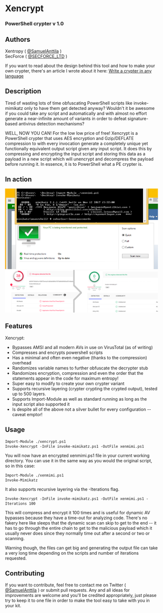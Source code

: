 # Xencrypt
### PowerShell crypter v 1.0

## Authors

Xentropy ( [@SamuelAnttila](http://twitter.com/SamuelAnttila) )  
SecForce ( [@SECFORCE_LTD](http://twitter.com/SECFORCE_LTD) )

If you want to read about the design behind this tool and how to make your own crypter, there's an article I wrote about it here: [Write a crypter in any language](https://netsec.expert/2020/02/06/write-a-crypter-in-any-language.html)

## Description

Tired of wasting lots of time obfuscating PowerShell scripts like invoke-mimikatz only to have them get detected anyway?
Wouldn't it be awesome if you could take any script and automatically and with almost no effort generate a near-infinite amount of variants in order to defeat signature-based antivirus detection mechanisms?

WELL, NOW YOU CAN! For the low low price of free! Xencrypt is a PowerShell crypter that uses AES encryption and Gzip/DEFLATE compression to with every invocation generate a completely unique yet functionally equivalent output script given any input script. It does this by compressing and encrypting the input script and storing this data as a payload in a new script which will unencrypt and decompress the payload before running it. In essence, it is to PowerShell what a PE crypter is.

## In action
![Bypass](./bypass.png)
![FUD](./fud.png)
## Features
Xencrypt:
* Bypasses AMSI and all modern AVs in use on VirusTotal (as of writing)
* Compresses and encrypts powershell scripts
* Has a minimal and often even negative (thanks to the compression) overhead
* Randomizes variable names to further obfuscate the decrypter stub
* Randomizes encryption, compression and even the order that the statements appear in the code for maximum entropy!
* Super easy to modify to create your own crypter variant
* Supports recursive layering (crypter crypting the crypted output), tested up to 500 layers.
* Supports Import-Module as well as standard running as long as the input script also supported it
* Is despite all of the above not a silver bullet for every configuration -- caveat emptor!

## Usage
```
Import-Module ./xencrypt.ps1
Invoke-Xencrypt -InFile invoke-mimikatz.ps1 -OutFile xenmimi.ps1
```
You will now have an encrypted xenmimi.ps1 file in your current working directory. You can use it in the same way as you would the original script, so in this case:
```
Import-Module ./xenmimi.ps1
Invoke-Mimikatz
```

It also supports recursive layering via the -Iterations flag.
```
Invoke-Xencrypt -InFile invoke-mimikatz.ps1 -OutFile xenmimi.ps1 -Iterations 100
```
This will compress and encrypt it 100 times and is useful for dynamic AV bypasses because they have a time-out for analyzing code. There's no fakery here like sleeps that the dynamic scan can skip to get to the end -- it has to go through the entire chain to get to the malicious payload which it usually never does since they normally time out after a second or two or scanning.

Warning though, the files can get big and generating the output file can take a very long time depending on the scripts and number of iterations requested.

## Contributing

If you want to contribute, feel free to contact me on Twitter ( [@SamuelAnttila](http://twitter.com/SamuelAnttila) ) or submit pull requests. Any and all ideas for improvements are welcome and you'll be credited appropriately, just please try to keep it to one file in order to make the tool easy to take with you in your kit.

